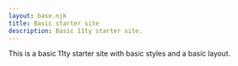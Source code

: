 ```yaml
---
layout: base.njk
title: Basic starter site
description: Basic 11ty starter site. 
---
```


This is a basic 11ty starter site with basic styles and a basic layout.